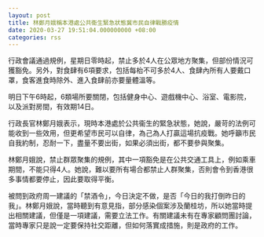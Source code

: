 ```yaml
---
layout: post
title: 林鄭月娥稱本港處公共衞生緊急狀態冀市民自律戰勝疫情
date: 2020-03-27 19:51:04.000000000 +08:00
categories: rss
---
```


行政會議通過規例，星期日零時起，禁止多於4人在公眾地方聚集，但部份情況可獲豁免。另外，對食肆有6項要求，包括每枱不可多於4人、食肆內所有人要戴口罩，食客進食時除外、進入食肆前亦要量體溫等。

明日下午6時起，6類場所要關閉，包括健身中心、遊戲機中心、浴室、電影院，以及派對房間，有效期14日。

行政長官林鄭月娥表示，現時本港處於公共衞生的緊急狀態，她說，嚴苛的法例可能收到一些效用，但更希望市民可以自律，為己為人打贏這場抗疫戰。她呼籲市民自我約制，忍耐一下，盡量不要出街，如果必須出街，都不要參與聚集。

林鄭月娥說，禁止群眾聚集的規例，其中一項豁免是在公共交通工具上，例如乘車期間，不能只得4人。她說，難以要所有場合都禁止人群聚集，否則會令到香港很多事情都要停止，因此要取得平衡。

被問到政府周一建議的「禁酒令」，今日決定不做，是否「今日的我打倒昨日的我」。林鄭月娥說，當時聽到有意見指，部分感染個案涉及蘭桂坊，所以她當時提出相關建議，但僅是一項建議，需要立法工作。有關建議未有在專家顧問團討論，當時專家只是說一定要保持社交距離，但如何落實成措施，則是政府的工作。
